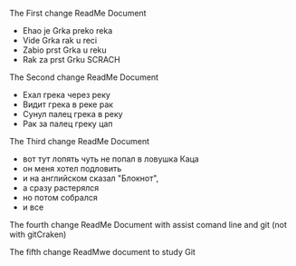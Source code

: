 The First change ReadMe Document
- Ehao je Grka preko reka
- Vide Grka rak u reci
- Zabio prst Grka u reku
- Rak za prst Grku SCRACH


The Second change ReadMe Document
- Ехал грека через реку
- Видит грека в реке рак
- Сунул палец грека в реку
- Рак за палец греку цап


The Third change ReadMe Document

- вот тут лопять чуть не попал в ловушка Каца
- он меня хотел подловить
- и на английском сказал "Блокнот",
- а сразу растерялся
- но потом собрался
- и все

The fourth change ReadMe Document with assist comand line and git (not with gitCraken)

The fifth change ReadMwe document to study Git


